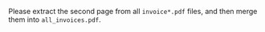 Please extract the second page from all `invoice*.pdf` files, and then merge them into `all_invoices.pdf`.
